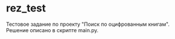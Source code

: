 # rez_test
Тестовое задание по проекту "Поиск по оцифрованным книгам". Решение описано в скрипте main.py.
